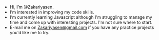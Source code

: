 - Hi, I’m @Zakariyasen.
- I’m interested in improving my code skills.
- I’m currently learning Javascript although I'm struggling to manage my time and come up with interesting projects. I'm not sure where to start.
- E-mail me on Zakariyasen@gmail.com if you have any practice projects you'd like me to try.
